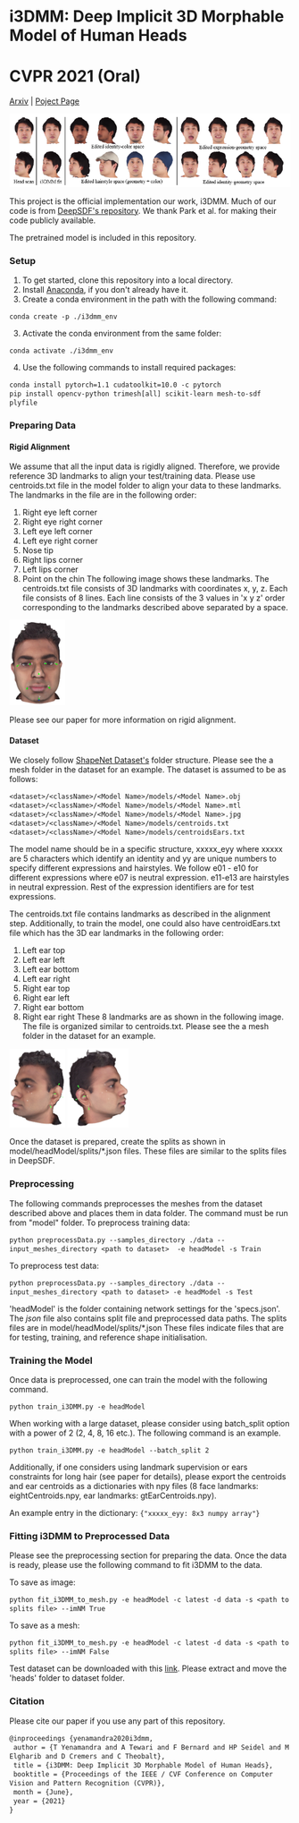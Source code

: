 # i3DMM: Deep Implicit 3D Morphable Model of Human Heads  
# CVPR 2021 (Oral)
[Arxiv](https://arxiv.org/abs/2011.14143) | [Poject Page](http://gvv.mpi-inf.mpg.de/projects/i3DMM/)

![Teaser](repoimgs/fullteaser.png)

This project is the official implementation our work, i3DMM. Much of our code is from [DeepSDF's repository](https://github.com/facebookresearch/DeepSDF). We thank Park et al. for making their code publicly available.

The pretrained model is included in this repository.

### Setup
1. To get started, clone this repository into a local directory.
2. Install [Anaconda](https://www.anaconda.com/products/individual#linux), if you don't already have it.
3. Create a conda environment in the path with the following command:
```
conda create -p ./i3dmm_env
```
3. Activate the conda environment from the same folder:
```
conda activate ./i3dmm_env
```
4. Use the following commands to install required packages:
```
conda install pytorch=1.1 cudatoolkit=10.0 -c pytorch
pip install opencv-python trimesh[all] scikit-learn mesh-to-sdf plyfile
```
### Preparing Data
#### Rigid Alignment
We assume that all the input data is rigidly aligned. Therefore, we provide reference 3D landmarks to align your test/training data. Please use centroids.txt file in the model folder to align your data to these landmarks. The landmarks in the file are in the following order:
1. Right eye left corner
2. Right eye right corner
3. Left eye left corner
4. Left eye right corner
5. Nose tip
6. Right lips corner
7. Left lips corner
8. Point on the chin
The following image shows these landmarks. The centroids.txt file consists of 3D landmarks with coordinates x, y, z. Each file consists of 8 lines. Each line consists of the 3 values in 'x y z' order corresponding to the landmarks described above separated by a space.

<img src="repoimgs/lms.png" width="100"/>

Please see our paper for more information on rigid alignment.

#### Dataset
We closely follow [ShapeNet Dataset's](https://shapenet.org/) folder structure. Please see the a mesh folder in the dataset for an example.
The dataset is assumed to be as follows:
```
<dataset>/<className>/<Model Name>/models/<Model Name>.obj
<dataset>/<className>/<Model Name>/models/<Model Name>.mtl
<dataset>/<className>/<Model Name>/models/<Model Name>.jpg
<dataset>/<className>/<Model Name>/models/centroids.txt
<dataset>/<className>/<Model Name>/models/centroidsEars.txt
```
The model name should be in a specific structure, xxxxx_eyy where xxxxx are 5 characters which identify an identity and yy are unique numbers to specify different expressions and hairstyles. We follow e01 - e10 for different expressions where e07 is neutral expression. e11-e13 are hairstyles in neutral expression. Rest of the expression identifiers are for test expressions.

The centroids.txt file contains landmarks as described in the alignment step. Additionally, to train the model, one could also have centroidEars.txt file which has the 3D ear landmarks in the following order:
1. Left ear top
2. Left ear left
3. Left ear bottom
4. Left ear right
5. Right ear top
6. Right ear left
7. Right ear bottom
8. Right ear right
These 8 landmarks are as shown in the following image. The file is organized similar to centroids.txt. Please see the a mesh folder in the dataset for an example.

<img src="repoimgs/earLeft.png" width="100"/> <img src="repoimgs/earRight.png" width="110"/>

Once the dataset is prepared, create the splits as shown in model/headModel/splits/\*.json files. These files are similar to the splits files in DeepSDF.

### Preprocessing

The following commands preprocesses the meshes from the dataset described above and places them in data folder. The command must be run from "model" folder.
To preprocess training data:
```
python preprocessData.py --samples_directory ./data --input_meshes_directory <path to dataset>  -e headModel -s Train
```
To preprocess test data:

```
python preprocessData.py --samples_directory ./data --input_meshes_directory <path to dataset> -e headModel -s Test
```
'headModel' is the folder containing network settings for the 'specs.json'. The *json* file also contains split file and preprocessed data paths. The splits files are in model/headModel/splits/\*.json
These files indicate files that are for testing, training, and reference shape initialisation.

### Training the Model

Once data is preprocessed, one can train the model with the following command.

```
python train_i3DMM.py -e headModel
```
When working with a large dataset, please consider using batch_split option with a power of 2 (2, 4, 8, 16 etc.). The following command is an example.

```
python train_i3DMM.py -e headModel --batch_split 2
```

Additionally, if one considers using landmark supervision or ears constraints for long hair (see paper for details), please export the centroids and ear centroids as a dictionaries with npy files (8 face landmarks: eightCentroids.npy, ear landmarks: gtEarCentroids.npy).

An example entry in the dictionary: ```{"xxxxx_eyy: 8x3 numpy array"}```

### Fitting i3DMM to Preprocessed Data

Please see the preprocessing section for preparing the data. Once the data is ready, please use the following command to fit i3DMM to the data.

To save as image:
```
python fit_i3DMM_to_mesh.py -e headModel -c latest -d data -s <path to splits file> --imNM True
```

To save as a mesh:
```
python fit_i3DMM_to_mesh.py -e headModel -c latest -d data -s <path to splits file> --imNM False
```
Test dataset can be downloaded with this [link](https://gvv-assets.mpi-inf.mpg.de/i3DMM). Please extract and move the 'heads' folder to dataset folder.


### Citation

Please cite our paper if you use any part of this repository.
```
@inproceedings {yenamandra2020i3dmm,
 author = {T Yenamandra and A Tewari and F Bernard and HP Seidel and M Elgharib and D Cremers and C Theobalt},
 title = {i3DMM: Deep Implicit 3D Morphable Model of Human Heads},
 booktitle = {Proceedings of the IEEE / CVF Conference on Computer Vision and Pattern Recognition (CVPR)},
 month = {June},
 year = {2021}
}
```
